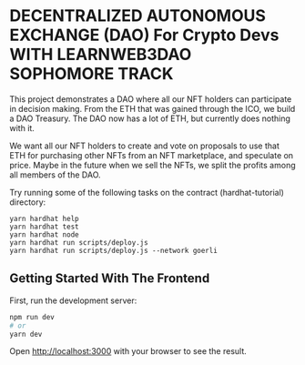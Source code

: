 # DECENTRALIZED AUTONOMOUS EXCHANGE (DAO) For Crypto Devs WITH LEARNWEB3DAO SOPHOMORE TRACK

This project demonstrates a DAO where all our NFT holders can participate in decision making. From the ETH that was gained through the ICO, we build a DAO Treasury. The DAO now has a lot of ETH, but currently does nothing with it.

We want all our NFT holders to create and vote on proposals to use that ETH for purchasing other NFTs from an NFT marketplace, and speculate on price. Maybe in the future when we sell the NFTs, we split the profits among all members of the DAO.


Try running some of the following tasks on the contract (hardhat-tutorial) directory:

```shell
yarn hardhat help
yarn hardhat test
yarn hardhat node
yarn hardhat run scripts/deploy.js
yarn hardhat run scripts/deploy.js --network goerli
```

## Getting Started With The Frontend

First, run the development server:

```bash
npm run dev
# or
yarn dev
```

Open [http://localhost:3000](http://localhost:3000) with your browser to see the result.